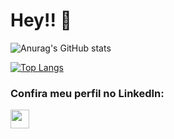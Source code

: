 # Hey!! 👋

<!--
**nathalyoliveira/NathalyOliveira** is a ✨ _special_ ✨ repository because its `README.md` (this file) appears on your GitHub profile.

Here are some ideas to get you started:

- 🔭 I’m currently working on ...
- 🌱 I’m currently learning ...
- 👯 I’m looking to collaborate on ...
- 🤔 I’m looking for help with ...
- 💬 Ask me about ...
- 📫 How to reach me: ...
- 😄 Pronouns: ...
- ⚡ Fun fact: ...
-->

![Anurag's GitHub stats](https://github-readme-stats.vercel.app/api?username=nathalyoliveira&show_icons=true&layout=compact&theme=highcontrast)

[![Top Langs](https://github-readme-stats.vercel.app/api/top-langs/?username=nathalyoliveira&layout=compact&theme=highcontrast)](https://github.com/anuraghazra/github-readme-stats)

<!-- 
### Confira meu perfil no LinkedIn: 
<a href="https://www.linkedin.com/in/nathaly-oliveira-1615b0201">
      <img src="https://neilpatel.com/wp-content/uploads/2017/05/LinkedIn.jpg" width="50" height="30"/>
    </a>
    
### LinkedIn

![pequenininho com (2)](https://user-images.githubusercontent.com/73591609/119849406-fa877600-bee2-11eb-8e90-206478ba845c.png)  


[Acesse clicando aqui!](https://www.linkedin.com/in/nathaly-oliveira-1615b0201)


![pequenininho com (3)](https://user-images.githubusercontent.com/73591609/119897727-3ccaaa80-bf17-11eb-93dc-868519271b5f.png)

### Confira meu perfil no LinkedIn: 
<a href="https://www.linkedin.com/in/nathaly-oliveira-1615b0201">
      <img src="https://user-images.githubusercontent.com/73591609/119849406-fa877600-bee2-11eb-8e90-206478ba845c.png"/>
    </a>![pequenininho com (3)](https://user-images.githubusercontent.com/73591609/119897676-26245380-bf17-11eb-8a71-be8495dd9438.png)
-->


### Confira meu perfil no LinkedIn: 

<a href="https://www.linkedin.com/in/nathaly-oliveira-1615b0201">
      <img src="https://user-images.githubusercontent.com/73591609/119895989-ccbb2500-bf14-11eb-86c5-09076cdb107d.png" width="30" height="30"/>
    </a>


